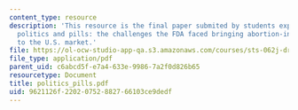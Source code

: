 ```yaml
---
content_type: resource
description: 'This resource is the final paper submited by students explaining about
  politics and pills: the challenges the FDA faced bringing abortion-inducing pills
  to the U.S. market.'
file: https://ol-ocw-studio-app-qa.s3.amazonaws.com/courses/sts-062j-drugs-politics-and-culture-spring-2006/9621126f22020752882766103ce9dedf_politics_pills.pdf
file_type: application/pdf
parent_uid: c6abcd5f-e7a4-633e-9986-7a2f0d826b65
resourcetype: Document
title: politics_pills.pdf
uid: 9621126f-2202-0752-8827-66103ce9dedf
---
```


